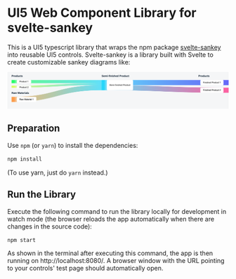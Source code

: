 # UI5 Web Component Library for svelte-sankey

This is a UI5 typescript library that wraps the npm package [svelte-sankey](https://www.npmjs.com/package/svelte-sankey) into reusable UI5 controls.
Svelte-sankey is a library built with Svelte to create customizable sankey diagrams like:

![alt text](image.png)


## Preparation

Use `npm` (or `yarn`) to install the dependencies:

```sh
npm install
```

(To use yarn, just do `yarn` instead.)

## Run the Library

Execute the following command to run the library locally for development in watch mode (the browser reloads the app automatically when there are changes in the source code):

```sh
npm start
```

As shown in the terminal after executing this command, the app is then running on http://localhost:8080/. A browser window with the URL pointing to your controls' test page should automatically open.
